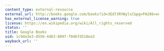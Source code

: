 ```yaml
---
content_type: external-resource
external_url: http://books.google.com/books?id=3EdlYRYWylsC&pg=PA286=onepage
has_external_license_warning: true
license: https://en.wikipedia.org/wiki/All_rights_reserved
status: ''
title: Google Books
uid: 1c9da3e3-d556-4d63-8097-f04bfd518ea3
wayback_url: ''
---
```

